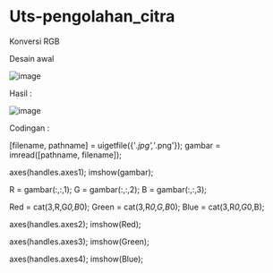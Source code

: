 # Uts-pengolahan_citra
Konversi RGB

Desain awal 

![image](https://user-images.githubusercontent.com/56400200/117002773-2f524400-ad0e-11eb-974e-b4fbb4a0311a.png)

Hasil :

![image](https://user-images.githubusercontent.com/56400200/117002808-3b3e0600-ad0e-11eb-800b-961406953c78.png)


Codingan :

[filename, pathname] = uigetfile({'*.jpg','*.png'});
gambar = imread([pathname, filename]);
 
axes(handles.axes1);
imshow(gambar);
 
R = gambar(:,:,1);
G = gambar(:,:,2);
B = gambar(:,:,3);
 
Red = cat(3,R,G*0,B*0);
Green = cat(3,R*0,G,B*0);
Blue = cat(3,R*0,G*0,B);
 
axes(handles.axes2);
imshow(Red);
 
axes(handles.axes3);
imshow(Green);
 
axes(handles.axes4);
imshow(Blue);

